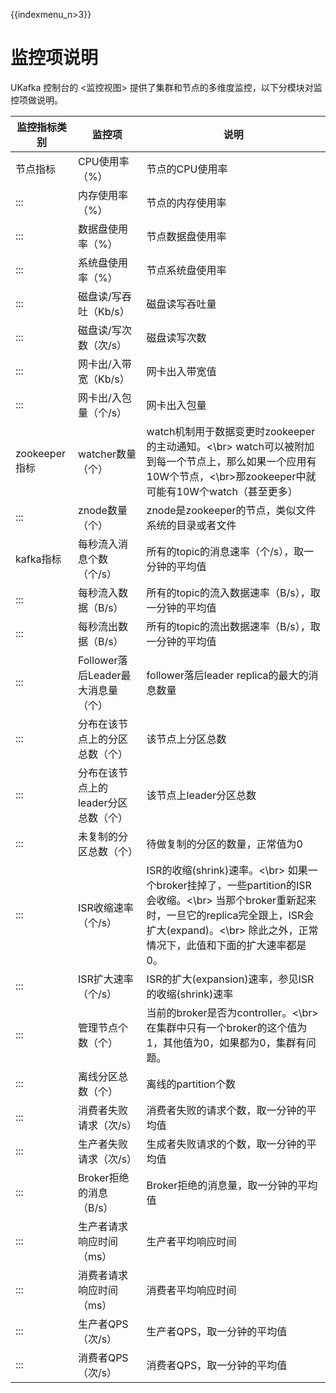 {{indexmenu_n>3}}

# 监控项说明

UKafka 控制台的 \<监控视图\> 提供了集群和节点的多维度监控，以下分模块对监控项做说明。

|监控指标类别|监控项|说明|
|--- |--- |--- |
|节点指标|CPU使用率（%）|节点的CPU使用率|
|:::|内存使用率（%）|节点的内存使用率|
|:::|数据盘使用率（%）|节点数据盘使用率|
|:::|系统盘使用率（%）|节点系统盘使用率|
|:::|磁盘读/写吞吐（Kb/s）|磁盘读写吞吐量|
|:::|磁盘读/写次数（次/s）|磁盘读写次数|
|:::|网卡出/入带宽（Kb/s）|网卡出入带宽值|
|:::|网卡出/入包量（个/s）|网卡出入包量|
|zookeeper指标|watcher数量（个）|watch机制用于数据变更时zookeeper的主动通知。<\br> watch可以被附加到每一个节点上，那么如果一个应用有10W个节点，<\br>那zookeeper中就可能有10W个watch（甚至更多）|
|:::|znode数量（个）|znode是zookeeper的节点，类似文件系统的目录或者文件|
|kafka指标|每秒流入消息个数（个/s）|所有的topic的消息速率（个/s），取一分钟的平均值|
|:::|每秒流入数据（B/s）|所有的topic的流入数据速率（B/s），取一分钟的平均值|
|:::|每秒流出数据（B/s）|所有的topic的流出数据速率（B/s），取一分钟的平均值|
|:::|Follower落后Leader最大消息量（个）|follower落后leader replica的最大的消息数量|
|:::|分布在该节点上的分区总数（个）|该节点上分区总数|
|:::|分布在该节点上的leader分区总数（个）|该节点上leader分区总数|
|:::|未复制的分区总数（个）|待做复制的分区的数量，正常值为0|
|:::|ISR收缩速率（个/s）|ISR的收缩(shrink)速率。<\br> 如果一个broker挂掉了，一些partition的ISR会收缩。<\br> 当那个broker重新起来时，一旦它的replica完全跟上，ISR会扩大(expand)。<\br> 除此之外，正常情况下，此值和下面的扩大速率都是0。|
|:::|ISR扩大速率（个/s）|ISR的扩大(expansion)速率，参见ISR的收缩(shrink)速率|
|:::|管理节点个数（个）|当前的broker是否为controller。<\br> 在集群中只有一个broker的这个值为1，其他值为0，如果都为0，集群有问题。|
|:::|离线分区总数（个）|离线的partition个数|
|:::|消费者失败请求（次/s）|消费者失败的请求个数，取一分钟的平均值|
|:::|生产者失败请求（次/s）|生成者失败请求的个数，取一分钟的平均值|
|:::|Broker拒绝的消息（B/s）|Broker拒绝的消息量，取一分钟的平均值|
|:::|生产者请求响应时间（ms）|生产者平均响应时间|
|:::|消费者请求响应时间（ms）|消费者平均响应时间|
|:::|生产者QPS（次/s）|生产者QPS，取一分钟的平均值|
|:::|消费者QPS（次/s）|消费者QPS，取一分钟的平均值|
